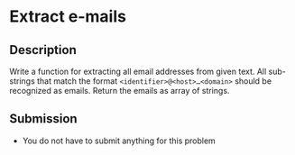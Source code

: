 # Extract e-mails

## Description
Write a function for extracting all email addresses from given text.
All sub-strings that match the format `<identifier>@<host>…<domain>` should be recognized as emails.
Return the emails as array of strings.

## Submission
- You do not have to submit anything for this problem
